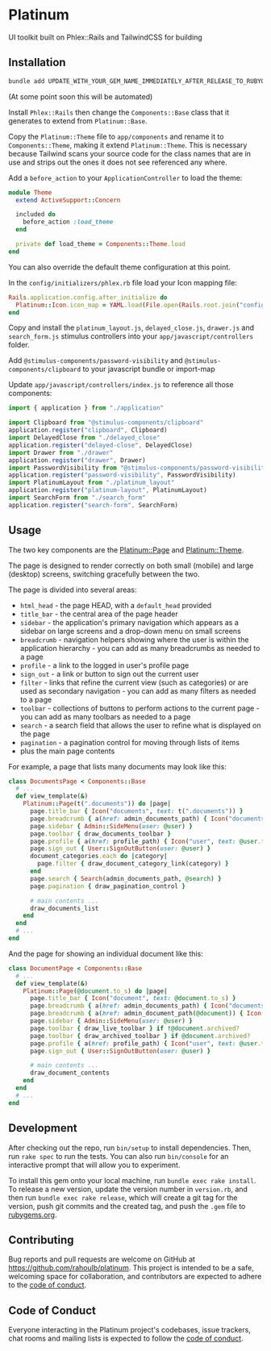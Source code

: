 # Platinum

UI toolkit built on Phlex::Rails and TailwindCSS for building 

## Installation

```bash
bundle add UPDATE_WITH_YOUR_GEM_NAME_IMMEDIATELY_AFTER_RELEASE_TO_RUBYGEMS_ORG
```

(At some point soon this will be automated)

Install `Phlex::Rails` then change the `Components::Base` class that it generates to extend from `Platinum::Base`.  

Copy the `Platinum::Theme` file to `app/components` and rename it to `Components::Theme`, making it extend `Platinum::Theme`.  This is necessary because Tailwind scans your source code for the class names that are in use and strips out the ones it does not see referenced any where.  

Add a `before_action` to your `ApplicationController`  to load the theme:

```ruby
module Theme
  extend ActiveSupport::Concern

  included do
    before_action :load_theme
  end

  private def load_theme = Components::Theme.load
end
```
You can also override the default theme configuration at this point.  

In the `config/initializers/phlex.rb` file load your Icon mapping file:

```ruby
Rails.application.config.after_initialize do
  Platinum::Icon.icon_map = YAML.load(File.open(Rails.root.join("config", "icons.yml")))
end
```

Copy and install the `platinum_layout.js`, `delayed_close.js`, `drawer.js` and `search_form.js` stimulus controllers into your `app/javascript/controllers` folder.

Add `@stimulus-components/password-visibility` and `@stimulus-components/clipboard` to your javascript bundle or import-map

Update `app/javascript/controllers/index.js` to reference all those components: 

```javascript
import { application } from "./application"

import Clipboard from "@stimulus-components/clipboard"
application.register("clipboard", Clipboard)
import DelayedClose from "./delayed_close"
application.register("delayed-close", DelayedClose)
import Drawer from "./drawer"
application.register("drawer", Drawer)
import PasswordVisibility from "@stimulus-components/password-visibility"
application.register("password-visibility", PasswordVisibility)
import PlatinumLayout from "./platinum_layout"
application.register("platinum-layout", PlatinumLayout)
import SearchForm from "./search_form"
application.register("search-form", SearchForm)
```


## Usage

The two key components are the [Platinum::Page](/lib/platinum/page.rb) and [Platinum::Theme](/lib/platinum/theme.rb).

The page is designed to render correctly on both small (mobile) and large (desktop) screens, switching gracefully between the two.  

The page is divided into several areas:  

- `html_head` - the page HEAD, with a `default_head` provided
- `title_bar` - the central area of the page header
- `sidebar` - the application's primary navigation which appears as a sidebar on large screens and a drop-down menu on small screens
- `breadcrumb` - navigation helpers showing where the user is within the application hierarchy - you can add as many breadcrumbs as needed to a page
- `profile` - a link to the logged in user's profile page
- `sign_out` - a link or button to sign out the current user
- `filter` - links that refine the current view (such as categories) or are used as secondary navigation - you can add as many filters as needed to a page
- `toolbar` - collections of buttons to perform actions to the current page - you can add as many toolbars as needed to a page
- `search` - a search field that allows the user to refine what is displayed on the page
- `pagination` - a pagination control for moving through lists of items
- plus the main page contents

For example, a page that lists many documents may look like this:

```ruby
class DocumentsPage < Components::Base
  # ... 
  def view_template(&)
    Platinum::Page(t(".documents")) do |page|
      page.title_bar { Icon("documents", text: t(".documents")) }
      page.breadcrumb { a(href: admin_documents_path) { Icon("documents", text: (t(".documents") } }
      page.sidebar { Admin::SideMenu(user: @user) }
      page.toolbar { draw_documents_toolbar }
      page.profile { a(href: profile_path) { Icon("user", text: @user.to_s) } }
      page.sign_out { User::SignOutButton(user: @user) }
      document_categories.each do |category|
        page.filter { draw_document_category_link(category) }
      end
      page.search { Search(admin_documents_path, @search) }
      page.pagination { draw_pagination_control } 

      # main contents ...
      draw_documents_list
    end
  end
  # ... 
end
```

And the page for showing an individual document like this:

```ruby
class DocumentPage < Components::Base
  # ... 
  def view_template(&)
    Platinum::Page(@document.to_s) do |page|
      page.title_bar { Icon("document", text: @document.to_s) }
      page.breadcrumb { a(href: admin_documents_path) { Icon("documents", text: (t(".documents") } }
      page.breadcrumb { a(href: admin_document_path(@document)) { Icon("documents", text: (t(".documents") } }
      page.sidebar { Admin::SideMenu(user: @user) }
      page.toolbar { draw_live_toolbar } if !@document.archived?
      page.toolbar { draw_archived_toolbar } if @document.archived?
      page.profile { a(href: profile_path) { Icon("user", text: @user.to_s) } }
      page.sign_out { User::SignOutButton(user: @user) }

      # main contents ...
      draw_document_contents
    end
  end
  # ... 
end
```

## Development

After checking out the repo, run `bin/setup` to install dependencies. Then, run `rake spec` to run the tests. You can also run `bin/console` for an interactive prompt that will allow you to experiment.

To install this gem onto your local machine, run `bundle exec rake install`. To release a new version, update the version number in `version.rb`, and then run `bundle exec rake release`, which will create a git tag for the version, push git commits and the created tag, and push the `.gem` file to [rubygems.org](https://rubygems.org).

## Contributing

Bug reports and pull requests are welcome on GitHub at https://github.com/rahoulb/platinum. This project is intended to be a safe, welcoming space for collaboration, and contributors are expected to adhere to the [code of conduct](https://github.com/rahoulb/platinum/blob/master/CODE_OF_CONDUCT.md).

## Code of Conduct

Everyone interacting in the Platinum project's codebases, issue trackers, chat rooms and mailing lists is expected to follow the [code of conduct](https://github.com/rahoulb/platinum/blob/master/CODE_OF_CONDUCT.md).
